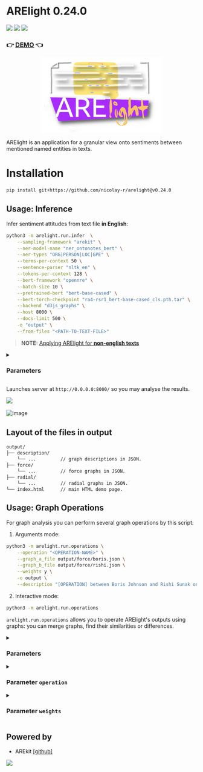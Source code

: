 # ARElight 0.24.0

![](https://img.shields.io/badge/Python-3.9-brightgreen.svg)
![](https://img.shields.io/badge/AREkit-0.24.0-orange.svg)
[![](https://img.shields.io/badge/demo-0.24.0-purple.svg)](https://guardeec.github.io/arelight_demo/template.html)

### :point_right: [DEMO](https://guardeec.github.io/arelight_demo/template.html) :point_left:

<p align="center">
    <img src="logo.png"/>
</p>

ARElight is an application for a granular view onto sentiments between mentioned named entities 
in texts.


# Installation

```bash
pip install git+https://github.com/nicolay-r/arelight@v0.24.0
```

## Usage: Inference

Infer sentiment attitudes from text file **in English**:
```bash
python3 -m arelight.run.infer  \
    --sampling-framework "arekit" \
    --ner-model-name "ner_ontonotes_bert" \
    --ner-types "ORG|PERSON|LOC|GPE" \
    --terms-per-context 50 \
    --sentence-parser "nltk_en" \
    --tokens-per-context 128 \
    --bert-framework "opennre" \
    --batch-size 10 \
    --pretrained-bert "bert-base-cased" \
    --bert-torch-checkpoint "ra4-rsr1_bert-base-cased_cls.pth.tar" \
    --backend "d3js_graphs" \
    --host 8000 \
    --docs-limit 500 \
    -o "output" \
    --from-files "<PATH-TO-TEXT-FILE>"
```

> **NOTE:** [Applying ARElight for **non-english texts**](https://github.com/nicolay-r/ARElight/wiki/Language-Specific-Application)
>

<details>
<summary>

### Parameters
</summary>

The complete documentation is avalable via `-h` flag:
```bash
python3 -m arelight.run.infer -h
```

Parameters:
* `sampling-framework` we consider only `arekit` framework by default.
    * `text` -- textual content of the single document. 
    * `from-files` -- list of filepaths to the related documents.
      * for the `.csv` files we consider that each line of the particular `column` as a separated document.
        * `csv-sep` -- separator between columns.
        * `csv-column` -- name of the column in CSV file.
    * `collection-name` -- name of the result files based on sampled documents.
    * `terms-per-context` -- total amount of words for a single sample.
    * `sentence-parser` -- parser utilized for document split into sentences; list of the [[supported parsers]](https://github.com/nicolay-r/ARElight/blob/a17088a98729e3092de1666bef9ba8327ef30b80/arelight/run/utils.py#L15).
    * `synonyms-filepath` -- text file with listed synonymous entries, grouped by lines. [[example]](https://github.com/nicolay-r/RuSentRel/blob/master/synonyms.txt).
    * `stemmer` -- for words lemmatization (optional); we support [[PyMystem]](https://pypi.org/project/pymystem3/).
    * `ner-framework` -- type of the Named Entity Recognition framework; we support [[DeepPavlov]](https://github.com/deeppavlov/DeepPavlov).
      * `ner-model-name` -- model name within utilized NER framework.
      * `ner-types` -- list of types to be considered for annotation, separated by `|`.
    * `docs-limit` -- the total limit of documents for sampling.
  * [Translation specific parameters](https://github.com/nicolay-r/ARElight/wiki/Language-Specific-Application#any-other-languages)
      * `translate-framework` -- text translation backend (optional); we support [[googletrans]](https://github.com/nicolay-r/ARElight/blob/a17088a98729e3092de1666bef9ba8327ef30b80/arelight/run/utils.py#L31)
      * `translate-entity` -- (optional) source and target language supported by backend, separated by `:`.
      * `translate-text` -- (optional) source and target language supported by backend, separated by `:`.
* `bert-framework` -- samples classification framework; we support [[OpenNRE]](https://github.com/thunlp/OpenNRE).
    * `text-b-type` -- (optional) `NLI` or None [[supported]](https://github.com/nicolay-r/ARElight/blob/a17088a98729e3092de1666bef9ba8327ef30b80/arelight/samplers/bert.py#L14).
    * `pretrained-bert` -- pretrained state name.
    * `batch-size` -- amount of samples per single inference iteration.
    * `tokens-per-context` -- size of input.
    * `bert-torch-checkpoint` -- fine-tuned state.
    * `device-type` -- `cpu` or `gpu`.
* `backend` -- type of the backend (`d3js_graphs` by default).
    * `d3js-host` -- port on which we expect to launch localhost server.
* `-o` -- output folder for result collections and demo.

Framework parameters mentioned above as well as their related setups might be ommited.
For example, to Launch Graph Builder for D3JS and (optional) start DEMO server for collections in `output` dir:

```bash
python3 -m arelight.run.infer --backend "d3js_graphs" -o output --host 8080 
```

</details>
 
Launches server at `http://0.0.0.0:8000/` so you may analyse the results. 

[![](https://img.shields.io/badge/demo-0.24.0-purple.svg)](https://guardeec.github.io/arelight_demo/template.html)

![image](https://github.com/nicolay-r/ARElight/assets/14871187/341f3b51-d639-46b6-83fe-99b542b1751b)

## Layout of the files in output
```
output/
├── description/
    └── ...         // graph descriptions in JSON.
├── force/
    └── ...         // force graphs in JSON.
├── radial/
    └── ...         // radial graphs in JSON.
└── index.html      // main HTML demo page. 
```

## Usage: Graph Operations

For graph analysis you can perform several graph operations by this script:

1. Arguments mode:

```bash
python3 -m arelight.run.operations \
	--operation "<OPERATION-NAME>" \
	--graph_a_file output/force/boris.json \
  	--graph_b_file output/force/rishi.json \
  	--weights y \
  	-o output \
  	--description "[OPERATION] between Boris Johnson and Rishi Sunak on X/Twitter"
```

2. Interactive mode:

```bash
python3 -m arelight.run.operations
```

`arelight.run.operations` allows you to operate ARElight's outputs using graphs: you can merge graphs, find their similarities or differences.


<details>
<summary>

### Parameters

</summary>

* `--graph_a_file` and `--graph_b_file` are used to specify the paths to the `.json` files for graphs A and B, which are used in the operations.
  These files should be located in the `<your_output/force>` folder.
* `--name` -- name of the new graph.
* `--description` -- description of the new graph.
* `--host` -- determines the server port to host after the calculations.
* `-o` -- option allows you to specify the path to the folder where you want to store the output.
  You can either create a new output folder or use an existing one that has been created by ARElight.

</details>

<details>
<summary>

### Parameter `operation`
</summary>

#### Preparation

Consider that you used ARElight script for X/Twitter 
to [infer relations](#usage-inference) from
messages of UK politicians `Boris Johnson` and `Rishi Sunak`:

```bash
python3 -m arelight.run.infer ...other arguments... \
	-o output --collection-name "boris" --from-files "twitter_boris.txt"
	
python3 -m arelight.run.infer  ...other arguments... \
	-o output --collection-name "rishi" --from-files "twitter_rishi.txt"
```
According to the [results section](#layout-of-the-files-in-output), you will have `output` directory with 2 files `force` layout graphs:
```lua
output/
├── force/
    ├──  rishi.json
    └──  boris.json
```

#### List of Operations

You can do the following operations to combine several outputs, ot better understand similarities, and differences between them:

**UNION** $(G_1 \cup G_2)$ - combine multiple graphs together.
* The result graph contains all the vertices and edges that are in $G_1$ and $G_2$. 
The edge weight is given by $W_e = W_{e1} + W_{e2}$, and the vertex weight is its weighted degree centrality: $W_v = \sum_{e \in E_v} W_e(e)$.
  ```bash
  python3 -m arelight.run.operations --operation UNION \
      --graph_a_file output/force/boris.json \
      --graph_b_file output/force/rishi.json \
      --weights y -o output --name boris_UNION_rishi \
      --description "UNION of Boris Johnson and Rishi Sunak Twits"
  ```
  ![union](https://github.com/nicolay-r/ARElight/assets/14871187/eaac6758-69f7-4cc1-a631-7ce132757b29)

**INTERSECTION** $(G_1 \cap G_2)$ - what is similar between 2 graphs?
* The result graph contains only the vertices and edges common to $G_1$ and $G_2$. 
The edge weight is given by $W_e = \min(W_{e1},W_{e2})$, and the vertex weight is its weighted degree centrality: $W_v = \sum_{e \in E_v} W_e(e)$.
  ```bash
  python3 -m arelight.run.operations --operation INTERSECTION \
      --graph_a_file output/force/boris.json \
      --graph_b_file output/force/rishi.json \
      --weights y -o output --name boris_INTERSECTION_rishi \
      --description "INTERSECTION between Twits of Boris Johnson and Rishi Sunak"
  ```
  ![intersection](https://github.com/nicolay-r/ARElight/assets/14871187/286bd1ce-dbb0-4370-bfbe-245330ae6204)


**DIFFERENCE** $(G_1 - G_2)$ - what is unique in one graph, that another graph doesn't have? 

* **NOTE:** this operation is not commutative $(G_1 - G_2) ≠ G_2 - G_1)$)_
* The results graph contains all the vertices from $G_1$ but only includes edges from $E_1$ that either don't appear in $E_2$ or have larger weights in $G_1$ compared to $G_2$. 
The edge weight is given by $W_e = W_{e1} - W_{e2}$ if $e \in E_1$, $e \in E_1 \cap E_2$ and $W_{e1}(e) > W_{e2}(e)$.
  ```bash
  python3 -m arelight.run.operations --operation DIFFERENCE \
      --graph_a_file output/force/boris.json \
      --graph_b_file output/force/rishi.json \
      --weights y -o output --name boris_DIFFERENCE_rishi \
      --description "Difference between Twits of Boris Johnson and Rishi Sunak"
  ```
  ![difference](https://github.com/nicolay-r/ARElight/assets/14871187/8b036ce6-6607-4588-b0cf-4704647f55ff)

</details>

<details>
<summary>

### Parameter `weights`
</summary>

You have the option to specify whether to include edge weights in calculations or not. 
These weights represent the frequencies of discovered edges, indicating how often a relation between two instances was found in the text analyzed by ARElight.
* `--weights`
  * `y`: the result will be based on the union, intersection, or difference of these frequencies.
  * `n`: all weights of input graphs will be set to 1. In this case, the result will reflect the union, intersection, or difference of the graph topologies, regardless of the frequencies. This can be useful when the existence of relations is more important to you, and the number of times they appear in the text is not a significant factor.
  > Note that using or not using the `weights` option may yield different topologies:
  > 
  ![weights](https://github.com/nicolay-r/ARElight/assets/14871187/43ad2054-d413-47ee-ac8b-d06af6921214)

</details>

## Powered by

* AREkit [[github]](https://github.com/nicolay-r/AREkit)

<p float="left">
<a href="https://github.com/nicolay-r/AREkit"><img src="https://github.com/nicolay-r/ARElight/assets/14871187/01232f7a-970f-416c-b7a4-1cda48506afe"/></a>
</p>
